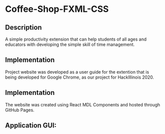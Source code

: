 # Coffee-Shop-FXML-CSS
<h2><strong>Description</strong></h2>
A simple productivity extension that can help students of all ages and educators with developing the simple skill of time management. 

<h2><strong>Implementation</strong></h2>
Project website was developed as a user guide for the extention that is being developed for Google Chrome, as our project for HackIllinois 2020. 

<h2><strong>Implementation</strong></h2>
The website was created using React MDL Components and hosted through GitHub Pages. 

<h2><strong>Application GUI:</strong></h2> 
